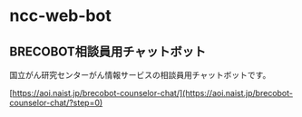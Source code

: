 # ncc-web-bot

## BRECOBOT相談員用チャットボット

国立がん研究センターがん情報サービスの相談員用チャットボットです。

[https://aoi.naist.jp/brecobot-counselor-chat/](https://aoi.naist.jp/brecobot-counselor-chat/?step=0)
